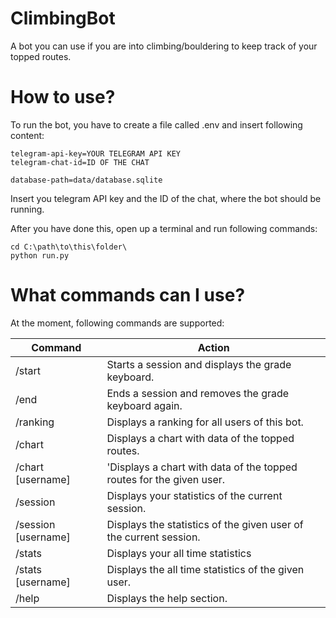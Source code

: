 # ClimbingBot
A bot you can use if you are into climbing/bouldering to keep track of your topped routes.

# How to use?
To run the bot, you have to create a file called .env and insert following content:

```
telegram-api-key=YOUR TELEGRAM API KEY
telegram-chat-id=ID OF THE CHAT

database-path=data/database.sqlite
```

Insert you telegram API key and the ID of the chat, where the bot should be running.

After you have done this, open up a terminal and run following commands:

```
cd C:\path\to\this\folder\
python run.py
```

# What commands can I use?
At the moment, following commands are supported:

| Command | Action |
|---|---|
| /start | Starts a session and displays the grade keyboard. |
| /end | Ends a session and removes the grade keyboard again. |
| /ranking | Displays a ranking for all users of this bot. |
| /chart | Displays a chart with data of the topped routes. |
| /chart [username] | 'Displays a chart with data of the topped routes for the given user. |
| /session | Displays your statistics of the current session. |
| /session [username] | Displays the statistics of the given user of the current session. |
| /stats | Displays your all time statistics |
| /stats [username] | Displays the all time statistics of the given user. |
| /help | Displays the help section. |
